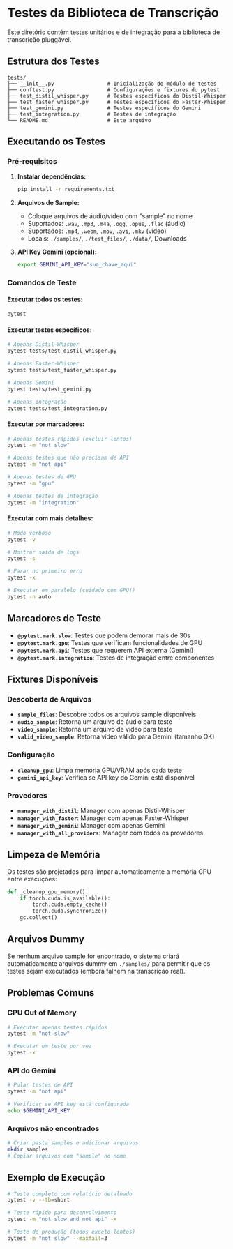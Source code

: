 # Testes da Biblioteca de Transcrição

Este diretório contém testes unitários e de integração para a biblioteca de transcrição pluggável.

## Estrutura dos Testes

```
tests/
├── __init__.py                 # Inicialização do módulo de testes
├── conftest.py                 # Configurações e fixtures do pytest
├── test_distil_whisper.py      # Testes específicos do Distil-Whisper
├── test_faster_whisper.py      # Testes específicos do Faster-Whisper
├── test_gemini.py              # Testes específicos do Gemini
├── test_integration.py         # Testes de integração
└── README.md                   # Este arquivo
```

## Executando os Testes

### Pré-requisitos

1. **Instalar dependências:**
   ```bash
   pip install -r requirements.txt
   ```

2. **Arquivos de Sample:**
   - Coloque arquivos de áudio/vídeo com "sample" no nome
   - Suportados: `.wav`, `.mp3`, `.m4a`, `.ogg`, `.opus`, `.flac` (áudio)
   - Suportados: `.mp4`, `.webm`, `.mov`, `.avi`, `.mkv` (vídeo)
   - Locais: `./samples/`, `./test_files/`, `./data/`, Downloads

3. **API Key Gemini (opcional):**
   ```bash
   export GEMINI_API_KEY="sua_chave_aqui"
   ```

### Comandos de Teste

#### Executar todos os testes:
```bash
pytest
```

#### Executar testes específicos:
```bash
# Apenas Distil-Whisper
pytest tests/test_distil_whisper.py

# Apenas Faster-Whisper
pytest tests/test_faster_whisper.py

# Apenas Gemini
pytest tests/test_gemini.py

# Apenas integração
pytest tests/test_integration.py
```

#### Executar por marcadores:
```bash
# Apenas testes rápidos (excluir lentos)
pytest -m "not slow"

# Apenas testes que não precisam de API
pytest -m "not api"

# Apenas testes de GPU
pytest -m "gpu"

# Apenas testes de integração
pytest -m "integration"
```

#### Executar com mais detalhes:
```bash
# Modo verboso
pytest -v

# Mostrar saída de logs
pytest -s

# Parar no primeiro erro
pytest -x

# Executar em paralelo (cuidado com GPU!)
pytest -n auto
```

## Marcadores de Teste

- **`@pytest.mark.slow`**: Testes que podem demorar mais de 30s
- **`@pytest.mark.gpu`**: Testes que verificam funcionalidades de GPU
- **`@pytest.mark.api`**: Testes que requerem API externa (Gemini)
- **`@pytest.mark.integration`**: Testes de integração entre componentes

## Fixtures Disponíveis

### Descoberta de Arquivos
- **`sample_files`**: Descobre todos os arquivos sample disponíveis
- **`audio_sample`**: Retorna um arquivo de áudio para teste
- **`video_sample`**: Retorna um arquivo de vídeo para teste
- **`valid_video_sample`**: Retorna vídeo válido para Gemini (tamanho OK)

### Configuração
- **`cleanup_gpu`**: Limpa memória GPU/VRAM após cada teste
- **`gemini_api_key`**: Verifica se API key do Gemini está disponível

### Provedores
- **`manager_with_distil`**: Manager com apenas Distil-Whisper
- **`manager_with_faster`**: Manager com apenas Faster-Whisper
- **`manager_with_gemini`**: Manager com apenas Gemini
- **`manager_with_all_providers`**: Manager com todos os provedores

## Limpeza de Memória

Os testes são projetados para limpar automaticamente a memória GPU entre execuções:

```python
def _cleanup_gpu_memory():
    if torch.cuda.is_available():
        torch.cuda.empty_cache()
        torch.cuda.synchronize()
    gc.collect()
```

## Arquivos Dummy

Se nenhum arquivo sample for encontrado, o sistema criará automaticamente arquivos dummy em `./samples/` para permitir que os testes sejam executados (embora falhem na transcrição real).

## Problemas Comuns

### GPU Out of Memory
```bash
# Executar apenas testes rápidos
pytest -m "not slow"

# Executar um teste por vez
pytest -x
```

### API do Gemini
```bash
# Pular testes de API
pytest -m "not api"

# Verificar se API key está configurada
echo $GEMINI_API_KEY
```

### Arquivos não encontrados
```bash
# Criar pasta samples e adicionar arquivos
mkdir samples
# Copiar arquivos com "sample" no nome
```

## Exemplo de Execução

```bash
# Teste completo com relatório detalhado
pytest -v --tb=short

# Teste rápido para desenvolvimento
pytest -m "not slow and not api" -x

# Teste de produção (todos exceto lentos)
pytest -m "not slow" --maxfail=3
```